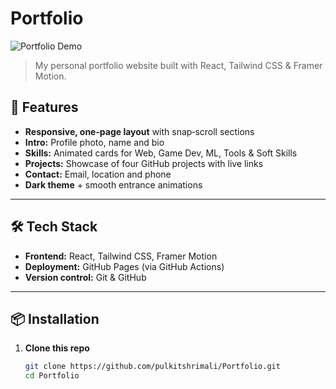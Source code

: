 # Portfolio

![Portfolio Demo](public/screenshot.png)

> My personal portfolio website built with React, Tailwind CSS & Framer Motion.


## 🚀 Features

- **Responsive, one‑page layout** with snap‑scroll sections  
- **Intro:** Profile photo, name and bio  
- **Skills:** Animated cards for Web, Game Dev, ML, Tools & Soft Skills  
- **Projects:** Showcase of four GitHub projects with live links  
- **Contact:** Email, location and phone  
- **Dark theme** + smooth entrance animations  

---

## 🛠️ Tech Stack

- **Frontend:** React, Tailwind CSS, Framer Motion  
- **Deployment:** GitHub Pages (via GitHub Actions)  
- **Version control:** Git & GitHub  

---

## 📦 Installation

1. **Clone this repo**  
   ```bash
   git clone https://github.com/pulkitshrimali/Portfolio.git
   cd Portfolio

